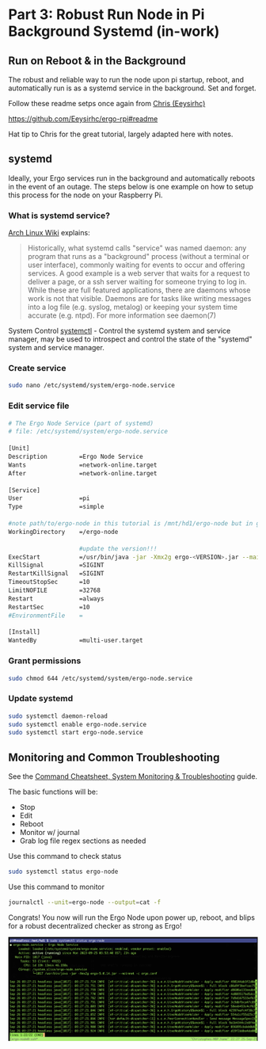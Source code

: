 # Part 3: Robust Run Node in Pi Background Systemd (in-work)

## Run on Reboot & in the Background
The robust and reliable way to run the node upon pi startup, reboot, and automatically run is as a systemd service in the background. Set and forget. 

Follow these readme setps once again from [Chris (Eeysirhc)](https://github.com/Eeysirhc)

https://github.com/Eeysirhc/ergo-rpi#readme

Hat tip to Chris for the great tutorial, largely adapted here with notes.

## systemd

Ideally, your Ergo services run in the background and automatically reboots in the event of an outage. The steps below is one example on how to setup this process for the node on your Raspberry Pi.

### What is systemd service?
[Arch Linux Wiki](https://wiki.archlinux.org/title/Systemd) explains:
>Historically, what systemd calls "service" was named daemon: any program that runs as a "background" process (without a terminal or user interface), commonly waiting for events to occur and offering services. A good example is a web server that waits for a request to deliver a page, or a ssh server waiting for someone trying to log in. While these are full featured applications, there are daemons whose work is not that visible. Daemons are for tasks like writing messages into a log file (e.g. syslog, metalog) or keeping your system time accurate (e.g. ntpd). For more information see daemon(7)

System Control [systemctl](https://man.archlinux.org/man/systemctl.1) - Control the systemd system and service manager, may be used to introspect and control the state of the "systemd" system and service manager.

### Create service

```bash
sudo nano /etc/systemd/system/ergo-node.service
```

### Edit service file

```bash
# The Ergo Node Service (part of systemd)
# file: /etc/systemd/system/ergo-node.service

[Unit]
Description         =Ergo Node Service
Wants               =network-online.target
After               =network-online.target

[Service]
User                =pi
Type                =simple

#note path/to/ergo-node in this tutorial is /mnt/hd1/ergo-node but in general =/path/to/ergo-node
WorkingDirectory    =/ergo-node

                    #update the version!!!
ExecStart           =/usr/bin/java -jar -Xmx2g ergo-<VERSION>.jar --mainnet -c ergo.conf
KillSignal          =SIGINT
RestartKillSignal   =SIGINT
TimeoutStopSec      =10
LimitNOFILE         =32768
Restart             =always
RestartSec          =10
#EnvironmentFile    =

[Install]
WantedBy            =multi-user.target
```

### Grant permissions

```bash
sudo chmod 644 /etc/systemd/system/ergo-node.service 
```

### Update systemd

```bash
sudo systemctl daemon-reload
sudo systemctl enable ergo-node.service
sudo systemctl start ergo-node.service
```

## Monitoring and Common Troubleshooting

See the [Command Cheatsheet, System Monitoring & Troubleshooting](/command_cheatsheet.md) guide.

The basic functions will be:
- Stop
- Edit
- Reboot
- Monitor w/ journal
- Grab log file regex sections as needed

Use this command to check status

```bash
sudo systemctl status ergo-node
```

Use this command to monitor

```bash
journalctl --unit=ergo-node --output=cat -f
```

Congrats! You now will run the Ergo Node upon power up, reboot, and blips for a robust decentralized checker as strong as Ergo!

![ergo-node-service-status](/images/ergo-node-service-status.jpeg)